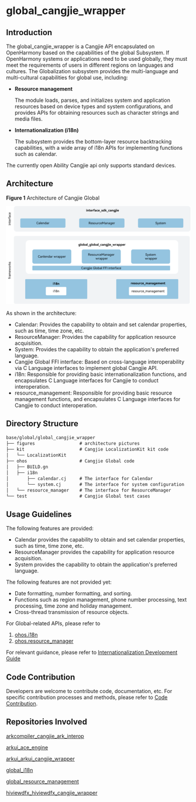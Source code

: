 # global_cangjie_wrapper

## Introduction

The global_cangjie_wrapper is a Cangjie API encapsulated on OpenHarmony based on the capabilities of the global Subsystem. If OpenHarmony systems or applications need to be used globally, they must meet the requirements of users in different regions on languages and cultures. The Globalization subsystem provides the multi-language and multi-cultural capabilities for global use, including:

-   **Resource management**

    The module loads, parses, and initializes system and application resources based on device types and system configurations, and provides APIs for obtaining resources such as character strings and media files.

-   **Internationalization (i18n)**

    The subsystem provides the bottom-layer resource backtracking capabilities, with a wide array of i18n APIs for implementing functions such as calendar.

The currently open Ability Cangjie api only supports standard devices.

## Architecture

**Figure 1** Architecture of Cangjie Global

![Architecture of Cangjie Global](figures/global_cangjie_wrapper_architecture_en.png)

As shown in the architecture:

- Calendar: Provides the capability to obtain and set calendar properties, such as time, time zone, etc.
- ResourceManager: Provides the capability for application resource acquisition.
- System: Provides the capability to obtain the application's preferred language.
- Cangjie Global FFI interface: Based on cross-language interoperability via C Language interfaces to implement global Cangjie API.
- i18n: Responsible for providing basic internationalization functions, and encapsulates C Language interfaces for Cangjie to conduct interoperation.
- resource_management: Responsible for providing basic resource management functions, and encapsulates C Language interfaces for Cangjie to conduct interoperation.

## Directory Structure

```
base/global/global_cangjie_wrapper
├── figures                 # architecture pictures
├── kit                     # Cangjie LocalizationKit kit code
│   └── LocalizationKit
├── ohos                    # Cangjie Global code
│   ├── BUILD.gn
│   ├── i18n
│       ├── calendar.cj     # The interface for Calendar
│       └── system.cj       # The interface for system configuration
│   └── resource_manager    # The interface for ResourceManager
└── test                    # Cangjie Global test cases
```

## Usage Guidelines

The following features are provided:

- Calendar provides the capability to obtain and set calendar properties, such as time, time zone, etc.
- ResourceManager provides the capability for application resource acquisition.
- System provides the capability to obtain the application's preferred language.

The following features are not provided yet:

- Date formatting, number formatting, and sorting.
- Functions such as region management, phone number processing, text processing, time zone and holiday management.
- Cross-thread transmission of resource objects.

For Global-related APIs, please refer to
1. [ohos.i18n](https://gitcode.com/openharmony-sig/arkcompiler_cangjie_ark_interop/blob/master/doc/API_Reference/source_en/apis/LocalizationKit/cj-apis-i18n.md)
2. [ohos.resource_manager](https://gitcode.com/openharmony-sig/arkcompiler_cangjie_ark_interop/blob/master/doc/API_Reference/source_en/apis/LocalizationKit/cj-apis-resource_manager.md)

For relevant guidance, please refer to [Internationalization Development Guide](https://gitcode.com/openharmony-sig/arkcompiler_cangjie_ark_interop/tree/master/doc/Dev_Guide/source_en/internationalization)

## Code Contribution

Developers are welcome to contribute code, documentation, etc. For specific contribution processes and methods, please refer to [Code Contribution](https://gitcode.com/openharmony/docs/blob/master/en/contribute/code-contribution.md).

## Repositories Involved

[arkcompiler_cangjie_ark_interop](https://gitcode.com/openharmony-sig/arkcompiler_cangjie_ark_interop)

[arkui_ace_engine](https://gitcode.com/openharmony/arkui_ace_engine)

[arkui_arkui_cangjie_wrapper](https://gitcode.com/openharmony-sig/arkui_arkui_cangjie_wrapper)

[global_i18n](https://gitcode.com/openharmony/global_i18n)

[global_resource_management](https://gitcode.com/openharmony/global_resource_management)

[hiviewdfx_hiviewdfx_cangjie_wrapper](https://gitcode.com/openharmony-sig/hiviewdfx_hiviewdfx_cangjie_wrapper)
